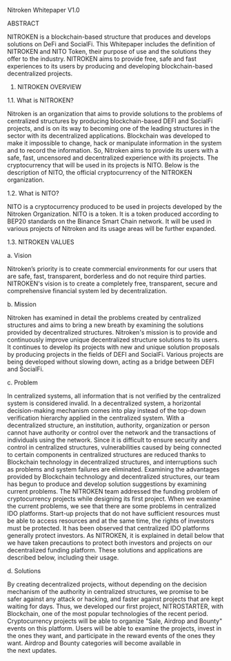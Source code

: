 Nitroken Whitepaper V1.0

ABSTRACT

NITROKEN is a blockchain-based structure that produces and develops solutions on DeFi and SocialFi. This Whitepaper includes the definition of NITROKEN and NITO Token, their purpose of use and the solutions they offer to the industry. NITROKEN aims to provide free, safe and fast experiences to its users by producing and developing blockchain-based decentralized projects.

1.	NITROKEN OVERVIEW
   
1.1.	What is NITROKEN?

Nitroken is an organization that aims to provide solutions to the problems of centralized structures by producing blockchain-based DEFI and SocialFi projects, and is on its way to becoming one of the leading structures in the sector with its decentralized applications. 
Blockchain was developed to make it impossible to change, hack or manipulate information in the system and to record the information. So, Nitroken aims to provide its users with a safe, fast, uncensored and decentralized experience with its projects. The cryptocurrency that will be used in its projects is NITO. Below is the description of NITO, the official cryptocurrency of the NITROKEN organization.

1.2.	What is NITO?

NITO is a cryptocurrency produced to be used in projects developed by the Nitroken Organization. NITO is a token. It is a token produced according to BEP20 standards on the Binance Smart Chain network. It will be used in various projects of Nitroken and its usage areas will be further expanded.

1.3.	NITROKEN VALUES

a.	Vision

Nitroken’s priority is to create commercial environments for our users that are safe, fast, transparent, borderless and do not require third parties. NITROKEN's vision is to create a completely free, transparent, secure and comprehensive financial system led by decentralization.

b.	Mission

Nitroken has examined in detail the problems created by centralized structures and aims to bring a new breath by examining the solutions provided by decentralized structures. Nitroken's mission is to provide and continuously improve unique decentralized structure solutions to its users. It continues to develop its projects with new and unique solution proposals by producing projects in the fields of DEFI and SocialFi. Various projects are being developed without slowing down, acting as a bridge between DEFI and SocialFi.

c.	Problem

In centralized systems, all information that is not verified by the centralized system is considered invalid. In a decentralized system, a horizontal decision-making mechanism comes into play instead of the top-down verification hierarchy applied in the centralized system. With a decentralized structure, an institution, authority, organization or person cannot have authority or control over the network and the transactions of individuals using the network. Since it is difficult to ensure security and control in centralized structures, vulnerabilities caused by being connected to certain components in centralized structures are reduced thanks to Blockchain technology in decentralized structures, and interruptions such as problems and system failures are eliminated.
Examining the advantages provided by Blockchain technology and decentralized structures, our team has begun to produce and develop solution suggestions by examining current problems. The NITROKEN team addressed the funding problem of cryptocurrency projects while designing its first project. When we examine the current problems, we see that there are some problems in centralized IDO platforms. Start-up projects that do not have sufficient resources must be able to access resources and at the same time, the rights of investors must be protected. It has been observed that centralized IDO platforms generally protect investors. As NITROKEN, it is explained in detail below that we have taken precautions to protect both investors and projects on our decentralized funding platform. These solutions and applications are described below, including their usage.

d.	Solutions

By creating decentralized projects, without depending on the decision mechanism of the authority in centralized structures, we promise to be safer against any attack or hacking, and faster against projects that are kept waiting for days. Thus, we developed our first project, NITROSTARTER, with Blockchain, one of the most popular technologies of the recent period. Cryptocurrency projects will be able to organize "Sale, Airdrop and Bounty" events on this platform. Users will be able to examine the projects, invest in the ones they want, and participate in the reward events of the ones they want. Airdrop and Bounty categories will become available in the next updates.
